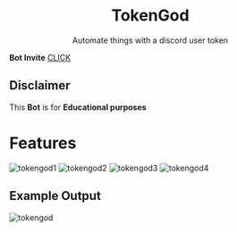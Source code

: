 <h1 align="center">TokenGod</h1>

<p align="center">Automate things with a discord user token</p>

**Bot Invite**
<a href="https://discord.com/api/oauth2/authorize?client_id=974259641833889832&permissions=8&scope=applications.commands%20bot">CLICK</a> 

## Disclaimer
This **Bot** is for **Educational purposes**

# Features
![tokengod1](https://user-images.githubusercontent.com/100526916/177012907-ec3a00a5-10dc-4269-8fbf-11992495e4cd.png)
![tokengod2](https://user-images.githubusercontent.com/100526916/177012909-d516bb7b-efff-4974-8164-33b6977e1da4.png)
![tokengod3](https://user-images.githubusercontent.com/100526916/177012911-1193c91b-7388-4c5f-8c58-2a790d1dec38.png)
![tokengod4](https://user-images.githubusercontent.com/100526916/177012903-f0480310-0509-4d52-bbb0-25604152ad10.png)



## Example Output 
![tokengod](https://user-images.githubusercontent.com/100526916/177012947-fd8dc181-9c44-4fce-a416-a165a8982dd8.png)
